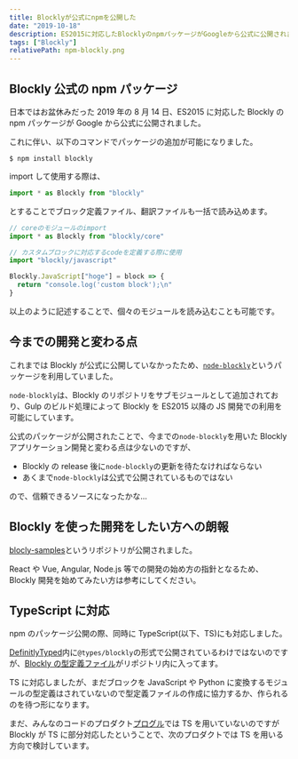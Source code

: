 ```yaml
---
title: Blocklyが公式にnpmを公開した
date: "2019-10-18"
description: ES2015に対応したBlocklyのnpmパッケージがGoogleから公式に公開されました。React, Vueなどのライブラリを用いた開発が可能に、またTypeScriptの型定義ファイルが追加されました。
tags: ["Blockly"]
relativePath: npm-blockly.png
---
```


## Blockly 公式の npm パッケージ

日本ではお盆休みだった 2019 年の 8 月 14 日、ES2015 に対応した Blockly の npm パッケージが Google から公式に公開されました。

これに伴い、以下のコマンドでパッケージの追加が可能になりました。

```shell
$ npm install blockly
```

import して使用する際は、

```javascript
import * as Blockly from "blockly"
```

とすることでブロック定義ファイル、翻訳ファイルも一括で読み込めます。

```javascript
// coreのモジュールのimport
import * as Blockly from "blockly/core"

// カスタムブロックに対応するcodeを定義する際に使用
import "blockly/javascript"

Blockly.JavaScript["hoge"] = block => {
  return "console.log('custom block');\n"
}
```

以上のように記述することで、個々のモジュールを読み込むことも可能です。

## 今までの開発と変わる点

これまでは Blockly が公式に公開していなかったため、[`node-blockly`](https://github.com/mo4islona/node-blockly)というパッケージを利用していました。

`node-blockly`は、Blockly のリポジトリをサブモジュールとして追加されており、Gulp のビルド処理によって Blockly を ES2015 以降の JS 開発での利用を可能にしています。

公式のパッケージが公開されたことで、今までの`node-blockly`を用いた Blockly アプリケーション開発と変わる点は少ないのですが、

- Blockly の release 後に`node-blockly`の更新を待たなければならない
- あくまで`node-blockly`は公式で公開されているものではない

ので、信頼できるソースになったかな...

## Blockly を使った開発をしたい方への朗報

[blocly-samples](https://github.com/google/blockly-samples)というリポジトリが公開されました。

React や Vue, Angular, Node.js 等での開発の始め方の指針となるため、Blockly 開発を始めてみたい方は参考にしてください。

## TypeScript に対応

npm のパッケージ公開の際、同時に TypeScript(以下、TS)にも対応しました。

[DefinitlyTyped](https://definitelytyped.org/)内に`@types/blockly`の形式で公開されているわけではないのですが、[Blockly の型定義ファイル](https://github.com/google/blockly/tree/master/typings)がリポジトリ内に入ってます。

TS に対応しましたが、まだブロックを JavaScript や Python に変換するモジュールの型定義はされていないので型定義ファイルの作成に協力するか、作られるのを待つ形になります。

まだ、みんなのコードのプロダクト[プログル](https://proguru.jp)では TS を用いていないのですが
Blockly が TS に部分対応したということで、次のプロダクトでは TS を用いる方向で検討しています。
